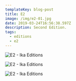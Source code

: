 ```yaml
---
templateKey: blog-post
title: E2
image: /img/e2-01.jpg
date: 2019-03-24T16:56:38.597Z
description: Second Edition.
tags:
  - editions
  - e2
---
```

![E2 - Ika Editions](/img/e2-01.jpg)

![E2 - Ika Editions](/img/e2-02.jpg)

![E2 - Ika Editions](/img/e2-03.jpg)
